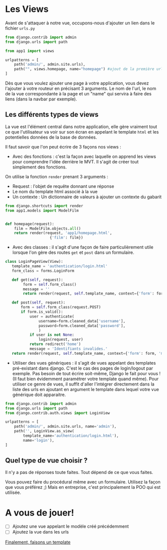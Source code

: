 # Les Views

Avant de s'attaquer à notre vue, occupons-nous d'ajouter un lien dans le fichier `urls.py`

````python
from django.contrib import admin
from django.urls import path

from app1 import views

urlpatterns = [
    path('admin/', admin.site.urls),
    path("", views.homepage, name="homepage") #ajout de la première url
]
````

Dès que vous voulez ajouter une page à votre application, vous devez l'ajouter à votre routeur en précisant 3 arguments. Le nom de l'url, le nom de la vue correspondante à la page et un "name" qui servira à faire des liens (dans la navbar par exemple).

## Les différents types de views

La vue est l'élément central dans notre application, elle gère vraiment tout ce que l'utilisateur va voir sur son écran en appelant le template `html` et les potentielles données de la base de données.

Il faut savoir que l'on peut écrire de 3 façons nos views : 

* Avec des fonctions : c'est la façon avec laquelle on apprend les views pour comprendre l'idée derrière le MVT. Il s'agit de créer tout simplement des fonctions. 

On utilise la fonction `render` prenant 3 arguments :
  * Request : l'objet de requête donnant une réponse
  * Le nom du template html associé à la vue
  * Un contexte : Un dictionnaire de valeurs à ajouter un contexte du gabarit

````python
from django.shortcuts import render
from app1.models import ModelFilm


def homepage(request):
    film = ModelFilm.objects.all()
    return render(request, 'app1/homepage.html',
                    {'film': film})
````

* Avec des classes : il s'agit d'une façon de faire particulièrement utile lorsque l'on gère des routes `get` et `post` dans un formulaire. 

````python
class LoginPageView(View):
   template_name = 'authentication/login.html'
   form_class = forms.LoginForm

   def get(self, request):
        form = self.form_class()
        message = ''
        return render(request, self.template_name, context={'form': form, 'message': message})

   def post(self, request):
       form = self.form_class(request.POST)
       if form.is_valid():
           user = authenticate(
               username=form.cleaned_data['username'],
               password=form.cleaned_data['password'],
               )
           if user is not None:
               login(request, user)
           return redirect('home')
           message = 'Identifiants invalides.'
   return render(request, self.template_name, context={'form': form, 'message': message})
````

* Utiliser des vues génériques : il s'agit de vues appelant des templates pré-existant dans django. C'est le cas des pages de login/logout par exemple. Pas besoin de tout écrire soit-même, Django le fait pour vous ! (Il faut bien évidemment paramétrer votre template quand même). Pour utiliser ce genre de vues, il suffit d'aller l'intégrer directement dans la liste des urls en ajoutant en argument le template dans lequel votre vue générique doit apparaitre. 

````python
from django.contrib import admin
from django.urls import path
from django.contrib.auth.views import LoginView

urlpatterns = [
    path('admin/', admin.site.urls, name='admin'),
    path('', LoginView.as_view(
        template_name='authentication/login.html'),
        name='login'),
]
````

## Quel type de vue choisir ? 

Il n'y a pas de réponses toute faites. Tout dépend de ce que vous faites. 

Vous pouvez faire du procédural même avec un formulaire. Utilisez la façon que vous préférez ;) Mais en entreprise, c'est principalement la POO qui est utilisée. 

# A vous de jouer! 

- [ ] Ajoutez une vue appelant le modèle créé précédemment 
- [ ] Ajoutez la vue dans les urls

[Finalement, faisons un template](https://github.com/CalcagnoLoic/workshop_python/blob/main/2.Framework_django/06.template.md)
